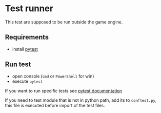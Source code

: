# Test runner

This test are supposed to be run outside the game engine.

## Requirements
 - install [pytest](http://pytest.org/latest/getting-started.html)

## Run test
 - open console (`cmd` or `PowerShell` for win)
 - execute  `pytest`

If you want to run specific tests see [pytest documentation](https://docs.pytest.org/en/latest/usage.html#specifying-tests-selecting-tests)

If you need to test module that is not in python path, add its to  `conftest.py`,
this file is executed before import of the test files. 
